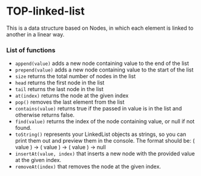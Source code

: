 # TOP-linked-list
This is a data structure based on Nodes, in which each element is linked to another in a linear way.
### List of functions
- `append(value)` adds a new node containing value to the end of the list
- `prepend(value)` adds a new node containing value to the start of the list
- `size` returns the total number of nodes in the list
- `head` returns the first node in the list
- `tail` returns the last node in the list
- `at(index)` returns the node at the given index
- `pop()` removes the last element from the list
- `contains(value)` returns true if the passed in value is in the list and otherwise returns false.
- `find(value)` returns the index of the node containing value, or null if not found.
- `toString()` represents your LinkedList objects as strings, so you can print them out and preview them in the console. The format should be: ( value ) -> ( value ) -> ( value ) -> null
- `insertAt(value, index)` that inserts a new node with the provided value at the given index.
- `removeAt(index)` that removes the node at the given index.
